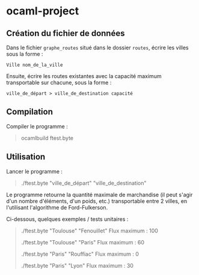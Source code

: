 # ocaml-project

## Création du fichier de données

Dans le fichier `graphe_routes` situé dans le dossier `routes`, écrire les villes sous la forme :

    Ville nom_de_la_ville
  
Ensuite, écrire les routes existantes avec la capacité maximum transportable sur chacune, sous la forme :

    ville_de_départ > ville_de_destination capacité

## Compilation

Compiler le programme :

> ocamlbuild ftest.byte

## Utilisation

Lancer le programme :

> ./ftest.byte "ville\_de\_départ" "ville\_de\_destination"

Le programme retourne la quantité maximale de marchandise (il peut s'agir d'un nombre d'éléments, d'un poids, etc.) transportable entre 2 villes, en l'utilisant l'algorithme de Ford-Fulkerson.

Ci-dessous, quelques exemples / tests unitaires :

> ./ftest.byte "Toulouse" "Fenouillet"
> Flux maximum : 100
>
> ./ftest.byte "Toulouse" "Paris"
> Flux maximum : 60
>
> ./ftest.byte "Paris" "Rouffiac"
> Flux maximum : 0
>
> ./ftest.byte "Paris" "Lyon"
> Flux maximum : 30
